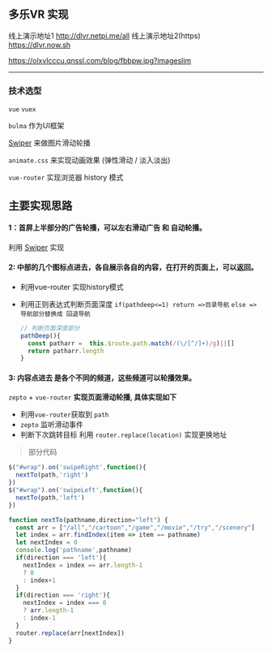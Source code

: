 ## 多乐VR 实现

线上演示地址1  http://dlvr.netpi.me/all
线上演示地址2(https) https://dlvr.now.sh

https://olxvlcccu.qnssl.com/blog/fbbpw.jpg?imageslim

---

### 技术选型

`vue`  `vuex` 

`bulma` 作为UI框架

[Swiper](https://github.com/nolimits4web/Swiper) 来做图片滑动轮播

`animate.css` 来实现动画效果 (弹性滑动 / 淡入淡出)

`vue-router` 实现浏览器 history 模式


## 主要实现思路

#### 1：首屏上半部分的广告轮播，可以左右滑动广告 和 自动轮播。

利用 [Swiper](https://github.com/nolimits4web/Swiper) 实现


#### 2: 中部的几个图标点进去，各自展示各自的内容，在打开的页面上，可以返回。

* 利用vue-router 实现history模式

* 利用正则表达式判断页面深度 `if(pathdeep<=1) return =>目录导航` `else => 导航部分替换成 回退导航`

  ```javascript
  // 判断页面深度部分
  pathDeep(){
    const patharr =  this.$route.path.match(/(\/[^/]+)/g)||[]
    return patharr.length
  }
  ```


#### 3: 内容点进去 是各个不同的频道，这些频道可以轮播效果。

 `zepto` + `vue-router` **实现页面滑动轮播, 具体实现如下**

- 利用`vue-router`获取到 `path`
- `zepto` 监听滑动事件
- 判断下次跳转目标 利用 `router.replace(location)` 实现更换地址

> 部分代码

```javascript
$("#wrap").on('swipeRight',function(){      
  nextTo(path,'right')
})
$("#wrap").on('swipeLeft',function(){
  nextTo(path,'left')
})

function nextTo(pathname,direction="left") {
  const arr = ["/all","/cartoon","/game","/movie","/try","/scenery"]
  let index = arr.findIndex(item => item == pathname)
  let nextIndex = 0
  console.log('pathname',pathname)
  if(direction === 'left'){
    nextIndex = index == arr.length-1
    ? 0
    : index+1
  }
  if(direction === 'right'){
    nextIndex = index === 0
    ? arr.length-1
    : index-1
  }
  router.replace(arr[nextIndex])
}
```

